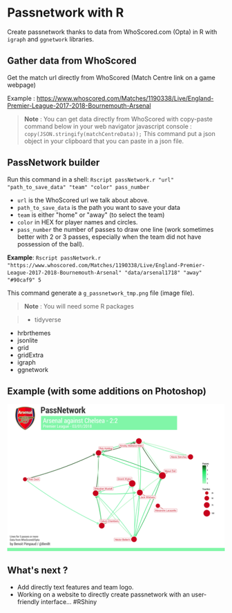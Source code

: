 # Passnetwork with R
Create passnetwork thanks to data from WhoScored.com (Opta) in R with `igraph` and `ggnetwork` libraries. 

## Gather data from WhoScored
Get the match url directly from WhoScored (Match Centre link on a game webpage)

Example : https://www.whoscored.com/Matches/1190338/Live/England-Premier-League-2017-2018-Bournemouth-Arsenal

> **Note** : You can get data directly from WhoScored with copy-paste command below in your web navigator javascript console : 
`copy(JSON.stringify(matchCentreData));` 
This command put a json object in your clipboard that you can paste in a json file.

## PassNetwork builder
Run this command in a shell: 
`Rscript passNetwork.r "url" "path_to_save_data" "team" "color" pass_number`

* `url` is the WhoScored url we talk about above.
* `path_to_save_data` is the path you want to save your data
* `team` is either "home" or "away" (to select the team)
* `color` in HEX for player names and circles.
* `pass_number` the number of passes to draw one line (work sometimes better with 2 or 3 passes, especially when the team did not have possession of the ball).

**Example**: `Rscript passNetwork.r "https://www.whoscored.com/Matches/1190338/Live/England-Premier-League-2017-2018-Bournemouth-Arsenal" "data/arsenal1718" "away" "#90caf9" 5`

This command generate a `g_passnetwork_tmp.png` file (image file).

> **Note** : You will need some R packages

> * tidyverse
* hrbrthemes
* jsonlite
* grid
* gridExtra
* igraph
* ggnetwork

## Example (with some additions on Photoshop)
![example pass network](img/arsenal/arsenal03012018.jpg)

## What's next ?
* Add directly text features and team logo.
* Working on a website to directly create passnetwork with an user-friendly interface... #RShiny

